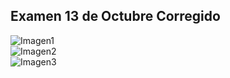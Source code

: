 ## Examen 13 de Octubre Corregido
![Imagen1](~/examen-13Oct-Corregido/IMG1.jpg) \
![Imagen2](~/Base_de_Datos/examen-13Oct-Corregido/IMG2.jpg) \
![Imagen3](/examen-13Oct-Corregido/IMG3.jpg) 

